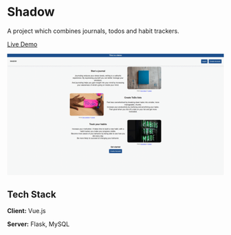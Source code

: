 # Shadow

A project which combines journals, todos and habit trackers.

[Live Demo](https://shadow.robinvdaardweg.com)

![Alt text](readme_gif.gif?raw=true)

## Tech Stack

**Client:**  Vue.js

**Server:** Flask, MySQL
